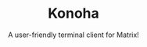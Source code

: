 <!--p align="center">
    <img src="need a logo" width="100" />
</p-->
<h1 align="center">Konoha</h1>
<p align="center">A user-friendly terminal client for Matrix!</p>
